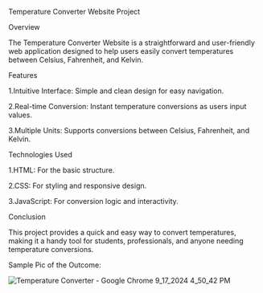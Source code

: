 
Temperature Converter Website Project

Overview

The Temperature Converter Website is a straightforward and user-friendly web application designed to help users easily convert temperatures between Celsius, Fahrenheit, and Kelvin.

Features

1.Intuitive Interface: Simple and clean design for easy navigation.

2.Real-time Conversion: Instant temperature conversions as users input values.

3.Multiple Units: Supports conversions between Celsius, Fahrenheit, and Kelvin.


Technologies Used

1.HTML: For the basic structure.

2.CSS: For styling and responsive design.

3.JavaScript: For conversion logic and interactivity.


Conclusion

This project provides a quick and easy way to convert temperatures, making it a handy tool for students, professionals, and anyone needing temperature conversions.

Sample Pic of the Outcome:

![Temperature Converter - Google Chrome 9_17_2024 4_50_42 PM](https://github.com/user-attachments/assets/007198fa-e177-48d1-be45-d55ec2b20662)

